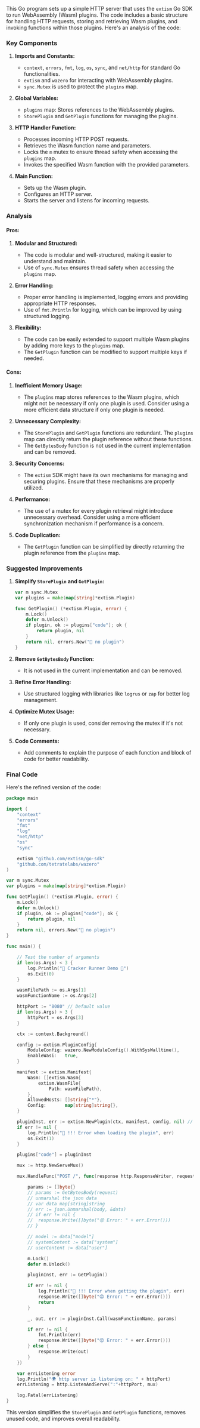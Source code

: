 This Go program sets up a simple HTTP server that uses the `extism` Go SDK to run WebAssembly (Wasm) plugins. The code includes a basic structure for handling HTTP requests, storing and retrieving Wasm plugins, and invoking functions within those plugins. Here's an analysis of the code:

### Key Components

1. **Imports and Constants:**
   - `context`, `errors`, `fmt`, `log`, `os`, `sync`, and `net/http` for standard Go functionalities.
   - `extism` and `wazero` for interacting with WebAssembly plugins.
   - `sync.Mutex` is used to protect the `plugins` map.

2. **Global Variables:**
   - `plugins` map: Stores references to the WebAssembly plugins.
   - `StorePlugin` and `GetPlugin` functions for managing the plugins.

3. **HTTP Handler Function:**
   - Processes incoming HTTP POST requests.
   - Retrieves the Wasm function name and parameters.
   - Locks the `m` mutex to ensure thread safety when accessing the `plugins` map.
   - Invokes the specified Wasm function with the provided parameters.

4. **Main Function:**
   - Sets up the Wasm plugin.
   - Configures an HTTP server.
   - Starts the server and listens for incoming requests.

### Analysis

#### Pros:
1. **Modular and Structured:**
   - The code is modular and well-structured, making it easier to understand and maintain.
   - Use of `sync.Mutex` ensures thread safety when accessing the `plugins` map.

2. **Error Handling:**
   - Proper error handling is implemented, logging errors and providing appropriate HTTP responses.
   - Use of `fmt.Println` for logging, which can be improved by using structured logging.

3. **Flexibility:**
   - The code can be easily extended to support multiple Wasm plugins by adding more keys to the `plugins` map.
   - The `GetPlugin` function can be modified to support multiple keys if needed.

#### Cons:
1. **Inefficient Memory Usage:**
   - The `plugins` map stores references to the Wasm plugins, which might not be necessary if only one plugin is used. Consider using a more efficient data structure if only one plugin is needed.

2. **Unnecessary Complexity:**
   - The `StorePlugin` and `GetPlugin` functions are redundant. The `plugins` map can directly return the plugin reference without these functions.
   - The `GetBytesBody` function is not used in the current implementation and can be removed.

3. **Security Concerns:**
   - The `extism` SDK might have its own mechanisms for managing and securing plugins. Ensure that these mechanisms are properly utilized.

4. **Performance:**
   - The use of a mutex for every plugin retrieval might introduce unnecessary overhead. Consider using a more efficient synchronization mechanism if performance is a concern.

5. **Code Duplication:**
   - The `GetPlugin` function can be simplified by directly returning the plugin reference from the `plugins` map.

### Suggested Improvements

1. **Simplify `StorePlugin` and `GetPlugin`:**
   ```go
   var m sync.Mutex
   var plugins = make(map[string]*extism.Plugin)

   func GetPlugin() (*extism.Plugin, error) {
       m.Lock()
       defer m.Unlock()
       if plugin, ok := plugins["code"]; ok {
           return plugin, nil
       }
       return nil, errors.New("🔴 no plugin")
   }
   ```

2. **Remove `GetBytesBody` Function:**
   - It is not used in the current implementation and can be removed.

3. **Refine Error Handling:**
   - Use structured logging with libraries like `logrus` or `zap` for better log management.

4. **Optimize Mutex Usage:**
   - If only one plugin is used, consider removing the mutex if it's not necessary.

5. **Code Comments:**
   - Add comments to explain the purpose of each function and block of code for better readability.

### Final Code

Here's the refined version of the code:

```go
package main

import (
	"context"
	"errors"
	"fmt"
	"log"
	"net/http"
	"os"
	"sync"

	extism "github.com/extism/go-sdk"
	"github.com/tetratelabs/wazero"
)

var m sync.Mutex
var plugins = make(map[string]*extism.Plugin)

func GetPlugin() (*extism.Plugin, error) {
	m.Lock()
	defer m.Unlock()
	if plugin, ok := plugins["code"]; ok {
		return plugin, nil
	}
	return nil, errors.New("🔴 no plugin")
}

func main() {

	// Test the number of arguments
	if len(os.Args) < 3 {
		log.Println("👋 Cracker Runner Demo 🚀")
		os.Exit(0)
	}

	wasmFilePath := os.Args[1]
	wasmFunctionName := os.Args[2]

	httpPort := "8080" // Default value
	if len(os.Args) > 3 {
		httpPort = os.Args[3]
	}

	ctx := context.Background()

	config := extism.PluginConfig{
		ModuleConfig: wazero.NewModuleConfig().WithSysWalltime(),
		EnableWasi:   true,
	}

	manifest := extism.Manifest{
		Wasm: []extism.Wasm{
			extism.WasmFile{
				Path: wasmFilePath},
		},
		AllowedHosts: []string{"*"},
		Config:       map[string]string{},
	}

	pluginInst, err := extism.NewPlugin(ctx, manifest, config, nil) // new
	if err != nil {
		log.Println("🔴 !!! Error when loading the plugin", err)
		os.Exit(1)
	}

	plugins["code"] = pluginInst

	mux := http.NewServeMux()

	mux.HandleFunc("POST /", func(response http.ResponseWriter, request *http.Request) {

		params := []byte{}
		// params := GetBytesBody(request)
		// unmarshal the json data
		// var data map[string]string
		// err := json.Unmarshal(body, &data)
		// if err != nil {
		// 	response.Write([]byte("😡 Error: " + err.Error()))
		// }

		// model := data["model"]
		// systemContent := data["system"]
		// userContent := data["user"]

		m.Lock()
		defer m.Unlock()

		pluginInst, err := GetPlugin()

		if err != nil {
			log.Println("🔴 !!! Error when getting the plugin", err)
			response.Write([]byte("😡 Error: " + err.Error()))
			return
		}

		_, out, err := pluginInst.Call(wasmFunctionName, params)

		if err != nil {
			fmt.Println(err)
			response.Write([]byte("😡 Error: " + err.Error()))
		} else {
			response.Write(out)
		}
	})

	var errListening error
	log.Println("🌍 http server is listening on: " + httpPort)
	errListening = http.ListenAndServe(":"+httpPort, mux)

	log.Fatal(errListening)
}
```

This version simplifies the `StorePlugin` and `GetPlugin` functions, removes unused code, and improves overall readability.
